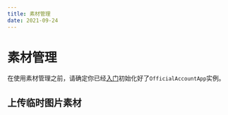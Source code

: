 ```yaml
---
title: 素材管理
date: 2021-09-24
---
```


# 素材管理

在使用素材管理之前，请确定你已经[入门](README.md)初始化好了`OfficialAccountApp`实例。



## 上传临时图片素材

``` go
```

